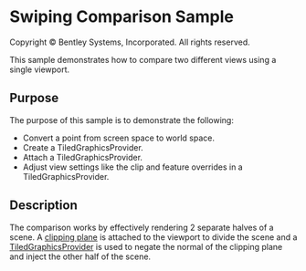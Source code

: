# Swiping Comparison Sample

Copyright © Bentley Systems, Incorporated. All rights reserved.

This sample demonstrates how to compare two different views using a single viewport.

## Purpose

The purpose of this sample is to demonstrate the following:

* Convert a point from screen space to world space.
* Create a TiledGraphicsProvider.
* Attach a TiledGraphicsProvider.
* Adjust view settings like the clip and feature overrides in a TiledGraphicsProvider.

## Description

The comparison works by effectively rendering 2 separate halves of a scene.  A [clipping plane](../view-clip-sample/readme.md) is attached to the viewport to divide the scene and a [TiledGraphicsProvider](https://www.itwinjs.org/reference/core-frontend/views/tiledgraphicsprovider/) is used to negate the normal of the clipping plane and inject the other half of the scene.
